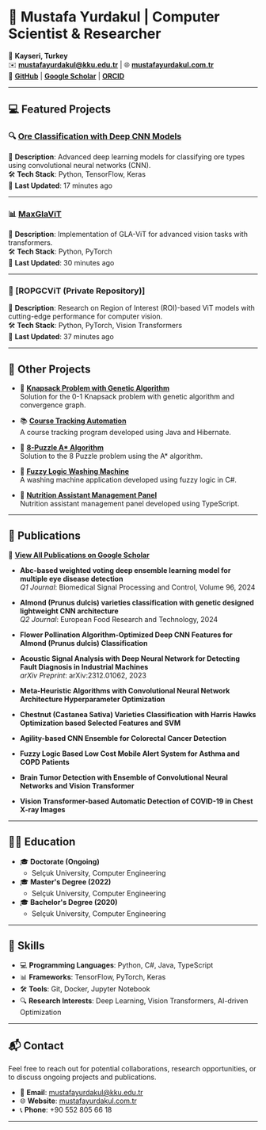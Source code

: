# 🌟 Mustafa Yurdakul | Computer Scientist & Researcher

📍 **Kayseri, Turkey**  
✉️ **[mustafayurdakul@kku.edu.tr](mailto:mustafayurdakul@kku.edu.tr)** | 🌐 **[mustafayurdakul.com.tr](https://mustafayurdakul.com.tr/)**  
🔗 **[GitHub](https://github.com/ymyurdakul)** | **[Google Scholar](https://scholar.google.com/citations?user=CBICc64AAAAJ&hl=tr)** | **[ORCID](https://orcid.org/0000-0003-0562-4931)**  

---

## 💻 Featured Projects

### 🔍 [Ore Classification with Deep CNN Models](https://github.com/ymyurdakul/Ore-Classification-with-Deep-CNN-Models)
🌟 **Description**: Advanced deep learning models for classifying ore types using convolutional neural networks (CNN).  
🛠️ **Tech Stack**: Python, TensorFlow, Keras  
📅 **Last Updated**: 17 minutes ago  

---

### 📊 [MaxGlaViT](https://github.com/ymyurdakul/MaxGlaViT)
🌟 **Description**: Implementation of GLA-ViT for advanced vision tasks with transformers.  
🛠️ **Tech Stack**: Python, PyTorch  
📅 **Last Updated**: 30 minutes ago  

---

### 🧠 [ROPGCViT (Private Repository)]
🌟 **Description**: Research on Region of Interest (ROI)-based ViT models with cutting-edge performance for computer vision.  
🛠️ **Tech Stack**: Python, PyTorch, Vision Transformers  
📅 **Last Updated**: 37 minutes ago  

---

## 📂 Other Projects

- 🧮 **[Knapsack Problem with Genetic Algorithm](https://github.com/ymyurdakul/Knapsack-Problem-With-Genetic-Algorithm)**  
  Solution for the 0-1 Knapsack problem with genetic algorithm and convergence graph.

- 📚 **[Course Tracking Automation](https://github.com/ymyurdakul/Kurs-Takip-Otomasyonu)**  
  A course tracking program developed using Java and Hibernate.

- 🧩 **[8-Puzzle A* Algorithm](https://github.com/ymyurdakul/8-Puzzle-A-Star)**  
  Solution to the 8 Puzzle problem using the A* algorithm.

- 🧼 **[Fuzzy Logic Washing Machine](https://github.com/ymyurdakul/Bulanik-Mantik-Camasir-Makinesi)**  
  A washing machine application developed using fuzzy logic in C#.

- 🍎 **[Nutrition Assistant Management Panel](https://github.com/ymyurdakul/Beslenme-Asistanim-Yonetim-Paneli)**  
  Nutrition assistant management panel developed using TypeScript.

---

## 📖 Publications  
🔗 **[View All Publications on Google Scholar](https://scholar.google.com/citations?user=CBICc64AAAAJ&hl=tr)**  

- **Abc-based weighted voting deep ensemble learning model for multiple eye disease detection**  
  *Q1 Journal*: Biomedical Signal Processing and Control, Volume 96, 2024  

- **Almond (Prunus dulcis) varieties classification with genetic designed lightweight CNN architecture**  
  *Q2 Journal*: European Food Research and Technology, 2024  

- **Flower Pollination Algorithm-Optimized Deep CNN Features for Almond (Prunus dulcis) Classification**  

- **Acoustic Signal Analysis with Deep Neural Network for Detecting Fault Diagnosis in Industrial Machines**  
  *arXiv Preprint*: arXiv:2312.01062, 2023  

- **Meta-Heuristic Algorithms with Convolutional Neural Network Architecture Hyperparameter Optimization**  

- **Chestnut (Castanea Sativa) Varieties Classification with Harris Hawks Optimization based Selected Features and SVM**  

- **Agility-based CNN Ensemble for Colorectal Cancer Detection**  

- **Fuzzy Logic Based Low Cost Mobile Alert System for Asthma and COPD Patients**  

- **Brain Tumor Detection with Ensemble of Convolutional Neural Networks and Vision Transformer**  

- **Vision Transformer-based Automatic Detection of COVID-19 in Chest X-ray Images**  

---

## 👨‍🎓 Education

- 🎓 **Doctorate (Ongoing)**  
  - Selçuk University, Computer Engineering  
- 🎓 **Master's Degree (2022)**  
  - Selçuk University, Computer Engineering  
- 🎓 **Bachelor's Degree (2020)**  
  - Selçuk University, Computer Engineering  

---

## 🌟 Skills

- 💻 **Programming Languages**: Python, C#, Java, TypeScript  
- 📊 **Frameworks**: TensorFlow, PyTorch, Keras  
- 🛠️ **Tools**: Git, Docker, Jupyter Notebook  
- 🔍 **Research Interests**: Deep Learning, Vision Transformers, AI-driven Optimization  

---

## 📬 Contact

Feel free to reach out for potential collaborations, research opportunities, or to discuss ongoing projects and publications.  

- 📧 **Email**: [mustafayurdakul@kku.edu.tr](mailto:mustafayurdakul@kku.edu.tr)  
- 🌐 **Website**: [mustafayurdakul.com.tr](https://mustafayurdakul.com.tr/)  
- 📞 **Phone**: +90 552 805 66 18  

---  
